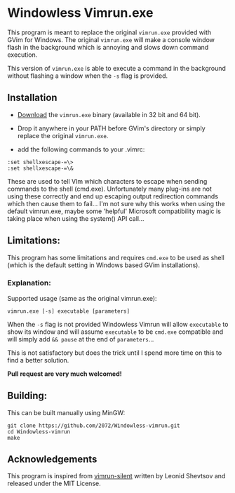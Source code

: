 # Windowless Vimrun.exe

This program is meant to replace the original `vimrun.exe` provided with GVim for Windows.
The original `vimrun.exe` will make a console window flash in the background
which is annoying and slows down command execution.

This version of `vimrun.exe` is able to execute a command in the background without
flashing a window when the `-s` flag is provided.

## Installation

- [Download](https://github.com/2072/Windowless-vimrun/releases) the `vimrun.exe` binary (available in 32 bit and 64 bit).
- Drop it anywhere in your PATH before GVim's directory or simply replace the original `vimrun.exe`.

- add the following commands to your .vimrc:

```
:set shellxescape-=\>
:set shellxescape-=\&
```

These are used to tell VIm which characters to escape when sending commands to
the shell (cmd.exe). Unfortunately many plug-ins are not using these correctly
and end up escaping output redirection commands which then cause them to
fail... I'm not sure why this works when using the default vimrun.exe, maybe
some 'helpful' Microsoft compatibility magic is taking place when using the
system() API call...

## Limitations:

This program has some limitations and requires `cmd.exe` to be used as shell
(which is the default setting in Windows based GVim installations).

### Explanation:

Supported usage (same as the original vimrun.exe):

    vimrun.exe [-s] executable [parameters]


When the `-s` flag is not provided Windowless Vimrun will allow
`executable` to show its window and will assume `executable` to be
`cmd.exe` compatible and will simply add `&& pause` at the end of `parameters`...

This is not satisfactory but does the trick until I spend more time on this to
find a better solution.

**Pull request are very much welcomed!**

## Building:

This can be built manually using MinGW:

    git clone https://github.com/2072/Windowless-vimrun.git
    cd Windowless-vimrun
    make


## Acknowledgements

This program is inspired from [vimrun-silent](https://github.com/leonid-shevtsov/vimrun-silent) written by
Leonid Shevtsov and released under the MIT License.


